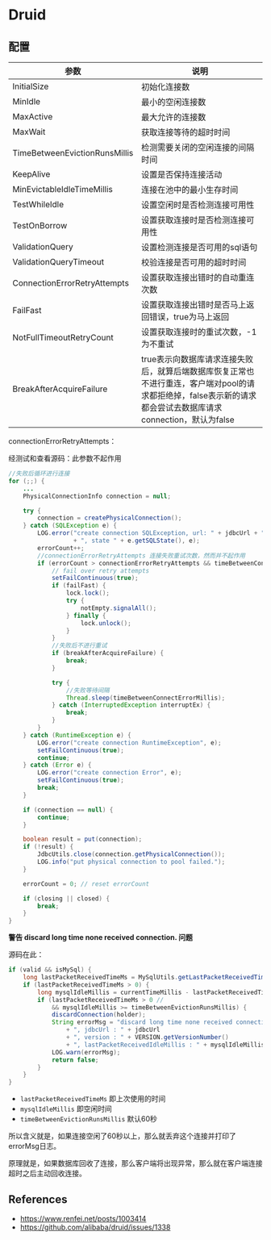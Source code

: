 # Druid

## 配置

| 参数                          | 说明                                                         |
| ----------------------------- | ------------------------------------------------------------ |
| InitialSize                   | 初始化连接数                                                 |
| MinIdle                       | 最小的空闲连接数                                             |
| MaxActive                     | 最大允许的连接数                                             |
| MaxWait                       | 获取连接等待的超时时间                                       |
| TimeBetweenEvictionRunsMillis | 检测需要关闭的空闲连接的间隔时间                             |
| KeepAlive                     | 设置是否保持连接活动                                         |
| MinEvictableIdleTimeMillis    | 连接在池中的最小生存时间                                     |
| TestWhileIdle                 | 设置空闲时是否检测连接可用性                                 |
| TestOnBorrow                  | 设置获取连接时是否检测连接可用性                             |
| ValidationQuery               | 设置检测连接是否可用的sql语句                                |
| ValidationQueryTimeout        | 校验连接是否可用的超时时间                                   |
| ConnectionErrorRetryAttempts  | 设置获取连接出错时的自动重连次数                             |
| FailFast                      | 设置获取连接出错时是否马上返回错误，true为马上返回           |
| NotFullTimeoutRetryCount      | 设置获取连接时的重试次数，-1为不重试                         |
| BreakAfterAcquireFailure      | true表示向数据库请求连接失败后，就算后端数据库恢复正常也不进行重连，客户端对pool的请求都拒绝掉，false表示新的请求都会尝试去数据库请求connection，默认为false |

connectionErrorRetryAttempts：

经测试和查看源码：此参数不起作用

```java
//失败后循环进行连接
for (;;) {
    ...
    PhysicalConnectionInfo connection = null;

    try {
        connection = createPhysicalConnection();
    } catch (SQLException e) {
        LOG.error("create connection SQLException, url: " + jdbcUrl + ", errorCode " + e.getErrorCode()
                  + ", state " + e.getSQLState(), e);
        errorCount++;
        //connectionErrorRetryAttempts 连接失败重试次数，然而并不起作用
        if (errorCount > connectionErrorRetryAttempts && timeBetweenConnectErrorMillis > 0) {
            // fail over retry attempts
            setFailContinuous(true);
            if (failFast) {
                lock.lock();
                try {
                    notEmpty.signalAll();
                } finally {
                    lock.unlock();
                }
            }
			//失败后不进行重试
            if (breakAfterAcquireFailure) {
                break;
            }

            try {
                //失败等待间隔
                Thread.sleep(timeBetweenConnectErrorMillis);
            } catch (InterruptedException interruptEx) {
                break;
            }
        }
    } catch (RuntimeException e) {
        LOG.error("create connection RuntimeException", e);
        setFailContinuous(true);
        continue;
    } catch (Error e) {
        LOG.error("create connection Error", e);
        setFailContinuous(true);
        break;
    }

    if (connection == null) {
        continue;
    }

    boolean result = put(connection);
    if (!result) {
        JdbcUtils.close(connection.getPhysicalConnection());
        LOG.info("put physical connection to pool failed.");
    }

    errorCount = 0; // reset errorCount

    if (closing || closed) {
        break;
    }
}
```



**警告 discard long time none received connection. 问题**

源码在此：

```java
if (valid && isMySql) {
    long lastPacketReceivedTimeMs = MySqlUtils.getLastPacketReceivedTimeMs(conn);
    if (lastPacketReceivedTimeMs > 0) {
        long mysqlIdleMillis = currentTimeMillis - lastPacketReceivedTimeMs;
        if (lastPacketReceivedTimeMs > 0 //
            && mysqlIdleMillis >= timeBetweenEvictionRunsMillis) {
            discardConnection(holder);
            String errorMsg = "discard long time none received connection. "
                + ", jdbcUrl : " + jdbcUrl
                + ", version : " + VERSION.getVersionNumber()
                + ", lastPacketReceivedIdleMillis : " + mysqlIdleMillis;
            LOG.warn(errorMsg);
            return false;
        }
    }
}
```

- `lastPacketReceivedTimeMs` 即上次使用的时间
- `mysqlIdleMillis` 即空闲时间
- `timeBetweenEvictionRunsMillis` 默认60秒

所以含义就是，如果连接空闲了60秒以上，那么就丢弃这个连接并打印了errorMsg日志。

原理就是，如果数据库回收了连接，那么客户端将出现异常，那么就在客户端连接超时之后主动回收连接。

## References

- https://www.renfei.net/posts/1003414
- https://github.com/alibaba/druid/issues/1338
